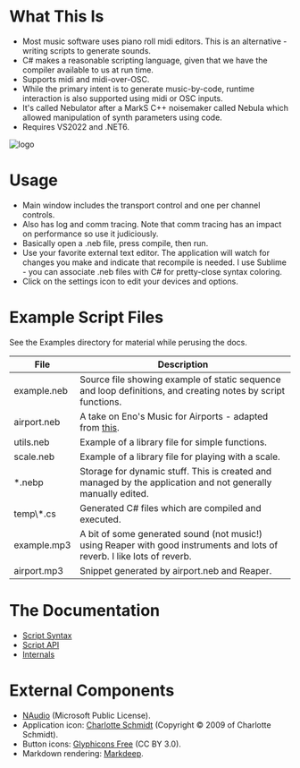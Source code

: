 
# What This Is

- Most music software uses piano roll midi editors. This is an alternative - writing scripts to generate sounds.
- C# makes a reasonable scripting language, given that we have the compiler available to us at run time.
- Supports midi and midi-over-OSC.
- While the primary intent is to generate music-by-code, runtime interaction is also supported using midi or OSC inputs.
- It's called Nebulator after a MarkS C++ noisemaker called Nebula which allowed manipulation of synth parameters using code.
- Requires VS2022 and .NET6.

![logo](marks.jpg)

# Usage

- Main window includes the transport control and one per channel controls.
- Also has log and comm tracing. Note that comm tracing has an impact on performance so use it judiciously.
- Basically open a .neb file, press compile, then run.
- Use your favorite external text editor. The application will watch for changes you make and indicate that recompile
  is needed. I use Sublime - you can associate .neb files with C# for pretty-close syntax coloring.
- Click on the settings icon to edit your devices and options.


# Example Script Files
See the Examples directory for material while perusing the docs.

File        | Description
----------- | -----------
example.neb | Source file showing example of static sequence and loop definitions, and creating notes by script functions.
airport.neb | A take on Eno's Music for Airports - adapted from [this](https://github.com/teropa/musicforairports.js).
utils.neb   | Example of a library file for simple functions.
scale.neb   | Example of a library file for playing with a scale.
*.nebp      | Storage for dynamic stuff. This is created and managed by the application and not generally manually edited.
temp\\\*.cs | Generated C# files which are compiled and executed.
example.mp3 | A bit of some generated sound (not music!) using Reaper with good instruments and lots of reverb. I like lots of reverb.
airport.mp3 | Snippet generated by airport.neb and Reaper.


# The Documentation

- [Script Syntax](DocFiles/ScriptSyntax.md)
- [Script API](DocFiles/ScriptApi.md)
- [Internals](DocFiles/Internals.md)


# External Components

- [NAudio](https://github.com/naudio/NAudio) (Microsoft Public License).
- Application icon: [Charlotte Schmidt](http://pattedemouche.free.fr/) (Copyright © 2009 of Charlotte Schmidt).
- Button icons: [Glyphicons Free](http://glyphicons.com/) (CC BY 3.0).
- Markdown rendering: [Markdeep](https://casual-effects.com/markdeep).

